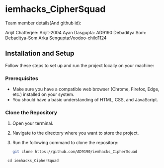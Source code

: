 # iemhacks_CipherSquad

Team member details(And github id):

Arijit Chatterjee: Arijit-2004
Ayan Dasgupta: AD9190
Debaditya Som: Debaditya-Som
Arka Sengupta:Voodoo-child1124

## Installation and Setup

Follow these steps to set up and run the project locally on your machine:

### Prerequisites

- Make sure you have a compatible web browser (Chrome, Firefox, Edge, etc.) installed on your system.
- You should have a basic understanding of HTML, CSS, and JavaScript.

### Clone the Repository

1. Open your terminal.
2. Navigate to the directory where you want to store the project.
3. Run the following command to clone the repository:

   ```bash
   git clone https://github.com/AD9190/iemhacks_CipherSquad

  ```Navigate to the project directory:
   cd iemhacks_CipherSquad

